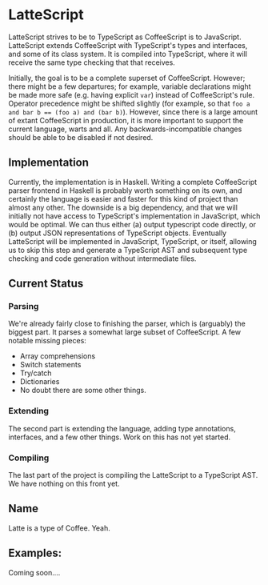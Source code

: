 # LatteScript

LatteScript strives to be to TypeScript as CoffeeScript is to JavaScript. LatteScript extends CoffeeScript with TypeScript's types and interfaces, and some of its class system. It is compiled into TypeScript, where it will receive the same type checking that that receives.

Initially, the goal is to be a complete superset of CoffeeScript. However; there might be a few departures; for example, variable declarations might be made more safe (e.g. having explicit `var`) instead of CoffeeScript's rule. Operator precedence might be shifted slightly (for example, so that `foo a and bar b == (foo a) and (bar b)`). However, since there is a large amount of extant CoffeeScript in production, it is more important to support the current language, warts and all. Any backwards-incompatible changes should be able to be disabled if not desired.

## Implementation

Currently, the implementation is in Haskell. Writing a complete CoffeeScript parser frontend in Haskell is probably worth something on its own, and certainly the language is easier and faster for this kind of project than almost any other. The downside is a big dependency, and that we will initially not have access to TypeScript's implementation in JavaScript, which would be optimal. We can thus either (a) output typescript code directly, or (b) output JSON representations of TypeScript objects. Eventually LatteScript will be implemented in JavaScript, TypeScript, or itself, allowing us to skip this step and generate a TypeScript AST and subsequent type checking and code generation without intermediate files.

## Current Status

### Parsing

We're already fairly close to finishing the parser, which is (arguably) the biggest part. It parses a somewhat large subset of CoffeeScript. A few notable missing pieces:
- Array comprehensions
- Switch statements
- Try/catch
- Dictionaries
- No doubt there are some other things. 

### Extending

The second part is extending the language, adding type annotations, interfaces, and a few other things. Work on this has not yet started.

### Compiling

The last part of the project is compiling the LatteScript to a TypeScript AST. We have nothing on this front yet.

## Name

Latte is a type of Coffee. Yeah.

## Examples:

Coming soon....
